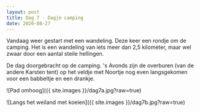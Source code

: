 ```yaml
---
layout: post
title: Dag 7 - Dagje camping
date: 2020-08-27
---
```

Vandaag weer gestart met een wandeling. Deze keer een rondje om de camping. Het is een wandeling van iets meer dan 2,5 kilometer, maar wel zwaar door een aantal steile hellingen.


De dag doorgebracht op de camping.
's Avonds zijn de overburen (van de andere Karsten tent) op het veldje met Noortje nog even langsgekomen voor een babbeltje en een drankje.

![Pad omhoog]({{ site.images }}/dag7a.jpg?raw=true)  

![Langs het weiland met koeien]({{ site.images }}/dag7b.jpg?raw=true)
